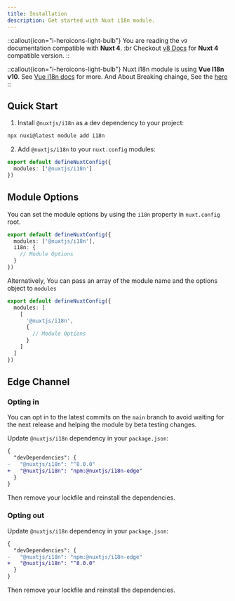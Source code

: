 ```yaml
---
title: Installation
description: Get started with Nuxt i18n module.
---
```


::callout{icon="i-heroicons-light-bulb"}
You are reading the `v9` documentation compatible with **Nuxt 4**. :br Checkout [v8 Docs](/docs/getting-started) for **Nuxt 4** compatible version.
::

::callout{icon="i-heroicons-light-bulb"}
Nuxt i18n module is using **Vue I18n v10**. See [Vue i18n docs](https://vue-i18n.intlify.dev/) for more.
And About Breaking chainge, See the [here](https://vue-i18n.intlify.dev/guide/migration/breaking10.html)
::

## Quick Start

1. Install `@nuxtjs/i18n` as a dev dependency to your project:
```bash
npx nuxi@latest module add i18n
```

2. Add `@nuxtjs/i18n` to your `nuxt.config` modules:

```ts [nuxt.config.ts]
export default defineNuxtConfig({
  modules: ['@nuxtjs/i18n']
})
```

## Module Options

You can set the module options by using the `i18n` property in `nuxt.config` root.

```ts [nuxt.config.ts]
export default defineNuxtConfig({
  modules: ['@nuxtjs/i18n'],
  i18n: {
    // Module Options
  }
})
```

Alternatively, You can pass an array of the module name and the options object to `modules`

```ts [nuxt.config.ts]
export default defineNuxtConfig({
  modules: [
    [
      '@nuxtjs/i18n',
      {
        // Module Options
      }
    ]
  ]
})
```

## Edge Channel

### Opting in

You can opt in to the latest commits on the `main` branch to avoid waiting for the next release and helping the module by beta testing changes.

Update `@nuxtjs/i18n` dependency in your `package.json`:

```diff [package.json]
{
  "devDependencies": {
-   "@nuxtjs/i18n": "^8.0.0"
+   "@nuxtjs/i18n": "npm:@nuxtjs/i18n-edge"
  }
}
```

Then remove your lockfile and reinstall the dependencies.

### Opting out

Update `@nuxtjs/i18n` dependency in your `package.json`:

```diff [package.json]
{
  "devDependencies": {
-   "@nuxtjs/i18n": "npm:@nuxtjs/i18n-edge"
+   "@nuxtjs/i18n": "^8.0.0"
  }
}
```

Then remove your lockfile and reinstall the dependencies.
